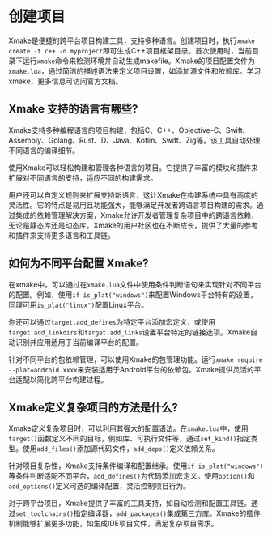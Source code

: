 # 创建项目

Xmake是便捷的跨平台项目构建工具，支持多种语言。创建项目时，执行`xmake create -t c++ -n myproject`即可生成C++项目框架目录。首次使用时，当前目录下运行`xmake`命令来检测环境并自动生成makefile。Xmake的项目配置文件为`xmake.lua`，通过简洁的描述语法来定义项目设置，如添加源文件和依赖库。学习xmake，更多信息可访问官方文档。

## Xmake 支持的语言有哪些?
Xmake支持多种编程语言的项目构建，包括C、C++、Objective-C、Swift、Assembly、Golang、Rust、D、Java、Kotlin、Swift、Zig等。该工具自动处理不同语言的编译细节。

使用Xmake可以轻松构建和管理各种语言的项目。它提供了丰富的模块和插件来扩展对不同语言的支持，适应不同的构建需求。

用户还可以自定义规则来扩展支持新语言，这让Xmake在构建系统中具有高度的灵活性。它的特点是易用且功能强大，能够满足开发者跨语言项目构建的需求。通过集成的依赖管理解决方案，Xmake允许开发者管理复杂项目中的跨语言依赖，无论是静态库还是动态库。Xmake的用户社区也在不断成长，提供了大量的参考和插件来支持更多语言和工具链。

## 如何为不同平台配置 Xmake?

在xmake中，可以通过在`xmake.lua`文件中使用条件判断语句来实现针对不同平台的配置。例如，使用`if is_plat("windows")`来配置Windows平台特有的设置，同理可用`is_plat("linux")`配置Linux平台。

你还可以通过`target.add_defines`为特定平台添加宏定义，或使用`target.add_linkdirs`和`target.add_links`设置平台特定的链接选项。Xmake自动识别并应用适用于当前编译平台的配置。

针对不同平台的包依赖管理，可以使用Xmake的包管理功能。运行`xmake require --plat=android xxxx`来安装适用于Android平台的依赖包。Xmake提供灵活的平台适配以简化跨平台构建过程。

## Xmake定义复杂项目的方法是什么?
Xmake定义复杂项目时，可以利用其强大的配置语法。在`xmake.lua`中，使用`target()`函数定义不同的目标，例如库、可执行文件等，通过`set_kind()`指定类型。使用`add_files()`添加源代码文件，`add_deps()`定义依赖关系。

针对项目复杂性，Xmake支持条件编译和配置继承。使用`if is_plat("windows")`等条件判断适配不同平台，`add_defines()`为代码添加宏定义。使用`option()`和`add_options()`定义可选的编译配置，灵活控制项目行为。

对于跨平台项目，Xmake提供了丰富的工具支持，如自动检测和配置工具链。通过`set_toolchains()`指定编译器，`add_packages()`集成第三方库。Xmake的插件机制能够扩展更多功能，如生成IDE项目文件，满足复杂项目需求。